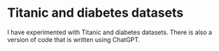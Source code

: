 # Titanic and diabetes datasets
I have experimented with Titanic and diabetes datasets.
There is also a version of code that is written using ChatGPT.
